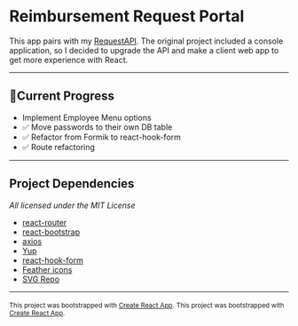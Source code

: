 # Reimbursement Request Portal

This app pairs with my [RequestAPI](https://github.com/briannarenni/RequestAPI). The original project included a console application, so I decided to upgrade the API and make a client web app to get more experience with React.

---

## 📍Current Progress

- Implement Employee Menu options
- ✅ Move passwords to their own DB table
- ✅ Refactor from Formik to react-hook-form
- ✅ Route refactoring

---

## Project Dependencies

_All licensed under the MIT License_

- [react-router](https://reactrouter.com/)
- [react-bootstrap](https://react-bootstrap.github.io/)
- [axios](https://axios-http.com/)
- [Yup](https://github.com/jquense/yup)
- [react-hook-form](https://github.com/react-hook-form/react-hook-form)
- [Feather icons](https://feathericons.com/)
- [SVG Repo](https://www.svgrepo.com)

---

<small>This project was bootstrapped with [Create React App](https://github.com/facebook/create-react-app).</small>
<small>This project was bootstrapped with [Create React App](https://github.com/facebook/create-react-app).</small>
